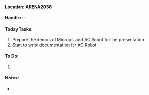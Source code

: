 #### Location: ARENA2036

#### Handler: -

#### Today Tasks:
1. Prepare the demos of Micropsi and AC Robot for the presentation
2. Start to write documentation for AC Robot
#### To Do:
1. 

#### Notes:
- 